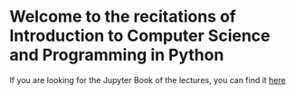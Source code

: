 # Welcome to the recitations of Introduction to Computer Science and Programming in Python

If you are looking for the Jupyter Book of the lectures, you can find it [here](https://hag007.github.io/virtual-pyprog/intro.html)

```{tableofcontents}
```

